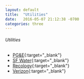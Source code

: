 ```yaml
---
layout: default
title:  "Utilities"
date:   2016-05-07 21:12:38 -0700
categories: three
---
```

###### Utilities
*   [PG&E](http://www.pge.com/myhome/){:target="_blank"}
*   [SF Water](https://sfwater.org/){:target="_blank"}
*   [Recology](https://secure8.i-doxs.net/Recology/Default.aspx){:target="_blank"}
*   [Verizon](http://www.verizonwireless.com/){:target="_blank"}
